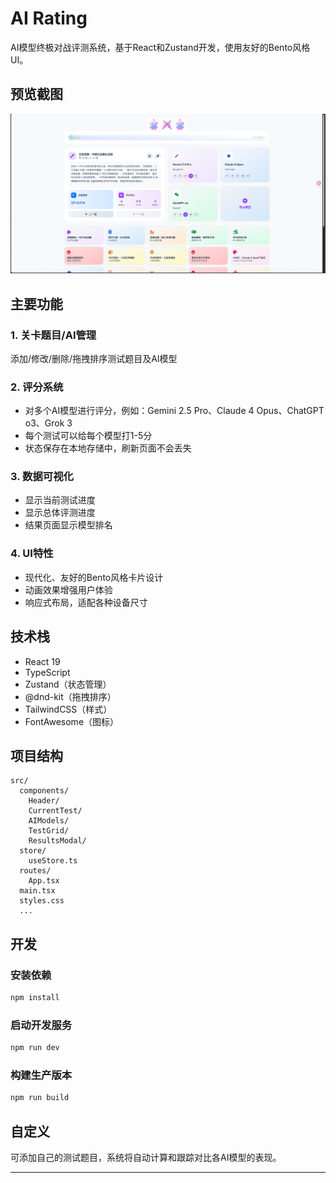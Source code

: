 # AI Rating

AI模型终极对战评测系统，基于React和Zustand开发，使用友好的Bento风格UI。

## 预览截图
![AI Rating](./public/example.png)

## 主要功能

### 1. 关卡题目/AI管理
 添加/修改/删除/拖拽排序测试题目及AI模型

### 2. 评分系统
- 对多个AI模型进行评分，例如：Gemini 2.5 Pro、Claude 4 Opus、ChatGPT o3、Grok 3
- 每个测试可以给每个模型打1-5分
- 状态保存在本地存储中，刷新页面不会丢失

### 3. 数据可视化
- 显示当前测试进度
- 显示总体评测进度
- 结果页面显示模型排名

### 4. UI特性
- 现代化、友好的Bento风格卡片设计
- 动画效果增强用户体验
- 响应式布局，适配各种设备尺寸

## 技术栈
- React 19
- TypeScript
- Zustand（状态管理）
- @dnd-kit（拖拽排序）
- TailwindCSS（样式）
- FontAwesome（图标）

## 项目结构

```
src/
  components/
    Header/
    CurrentTest/
    AIModels/
    TestGrid/
    ResultsModal/
  store/
    useStore.ts
  routes/
    App.tsx
  main.tsx
  styles.css
  ...
```

## 开发

### 安装依赖
```bash
npm install
```

### 启动开发服务
```bash
npm run dev
```

### 构建生产版本
```bash
npm run build
```

## 自定义
可添加自己的测试题目，系统将自动计算和跟踪对比各AI模型的表现。

---

 